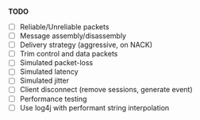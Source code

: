 
**TODO**
- [ ] Reliable/Unreliable packets
- [ ] Message assembly/disassembly
- [ ] Delivery strategy (aggressive, on NACK)
- [ ] Trim control and data packets
- [ ] Simulated packet-loss
- [ ] Simulated latency
- [ ] Simulated jitter
- [ ] Client disconnect (remove sessions, generate event)
- [ ] Performance testing
- [ ] Use log4j with performant string interpolation